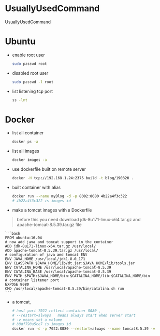 # UsuallyUsedCommand
UsuallyUsedCommand


# Ubuntu

* enable root user
    ```bash
    sudo passwd root
    ```
* disabled root user

    ```bash
    sudo passwd -l root
    ```

* list listening tcp port
    ```bash
    ss -lnt
    ```

# Docker

* list all container

    ```bash
    docker ps -a
    ```

* list all images

    ```bash
    docker images -a
    ```

* use dockerfile built on remote server

    ```bash
    docker -H tcp://192.168.1.24:2375 build -t blog/190320 .
    ```

* built container with alias

    ```bash
    docker run --name myBlog -d -p 8082:8080 4b22a4f3c322
    # 4b22a4f3c322 is images id
    ```

* make a tomcat images with a Dockerfile
>before this you need download jdk-8u171-linux-x64.tar.gz and apache-tomcat-8.5.39.tar.gz file

    ```bash
    FROM ubuntu:16.04
    # now add java and tomcat support in the container
    ADD jdk-8u171-linux-x64.tar.gz /usr/local/
    ADD apache-tomcat-8.5.39.tar.gz /usr/local/
    # configuration of java and tomcat ENV
    ENV JAVA_HOME /usr/local/jdk1.8.0_171
    ENV CLASSPATH $JAVA_HOME/lib/dt.jar:$JAVA_HOME/lib/tools.jar
    ENV CATALINA_HOME /usr/local/apache-tomcat-8.5.39
    ENV CATALINA_BASE /usr/local/apache-tomcat-8.5.39
    ENV PATH $PATH:$JAVA_HOME/bin:$CATALINA_HOME/lib:$CATALINA_HOME/bin
    # container listener port
    EXPOSE 8080
    CMD /usr/local/apache-tomcat-8.5.39/bin/catalina.sh run
    ```

*  a tomcat, 
    ```bash
    # host port 7022 reflect container 8080 , 
    # --restart=always   means always start when server start
    # -v means set a volume 
    # b8df790a5ce7 is images id
    docker run -d -p 7022:8080 --restart=always --name tomcat8.5.39 -v /media/disk1/tomcat8.5.39/webapps:/usr/local/apache-tomcat-8.5.39/webapps b8df790a5ce7
    ```